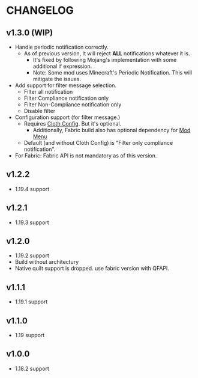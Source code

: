 # CHANGELOG

## v1.3.0 (WIP)

- Handle periodic notification correctly.
  - As of previous version, It will reject **ALL** notifications whatever it is. 
    - It's fixed by following Mojang's implementation with some additional if expression.
    - Note: Some mod uses Minecraft's Periodic Notification. This will mitigate the issues.
- Add support for filter message selection.
    - Filter all notification
    - Filter Compliance notification only
    - Filter Non-Compliance notification only
    - Disable filter
- Configuration support (for filter message.)
    - Requires [Cloth Config](https://modrinth.com/mod/cloth-config). But it's optional.
        - Additionally, Fabric build also has optional dependency for [Mod Menu](https://modrinth.com/mod/modmenu)
    - Default (and without Cloth Config) is "Filter only compliance notification".
- For Fabric: Fabric API is not mandatory as of this version.

## v1.2.2

- 1.19.4 support

## v1.2.1

- 1.19.3 support

## v1.2.0

- 1.19.2 support
- Build without architectury
- Native quilt support is dropped. use fabric version with QFAPI.

## v1.1.1

- 1.19.1 support

## v1.1.0

- 1.19 support

## v1.0.0

- 1.18.2 support